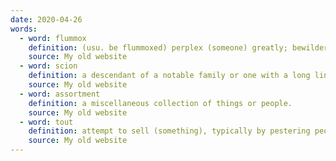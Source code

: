```yaml
---
date: 2020-04-26
words:
  - word: flummox
    definition: (usu. be flummoxed) perplex (someone) greatly; bewilder.
    source: My old website
  - word: scion
    definition: a descendant of a notable family or one with a long lineage.
    source: My old website
  - word: assortment
    definition: a miscellaneous collection of things or people.
    source: My old website
  - word: tout
    definition: attempt to sell (something), typically by pestering people in an aggressive or bold manner.
    source: My old website
---
```

